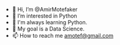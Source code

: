 - 👋 Hi, I’m @AmirMotefaker
- 👀 I’m interested in Python
- 🌱 I'm always learning Python. 
- 🎯 My goal is a Data Science.
- 📫 How to reach me amotef@gmail.com

<!---
AmirMotefaker/AmirMotefaker is a ✨ special ✨ repository because its `README.md` (this file) appears on your GitHub profile.
You can click the Preview link to take a look at your changes.
--->
